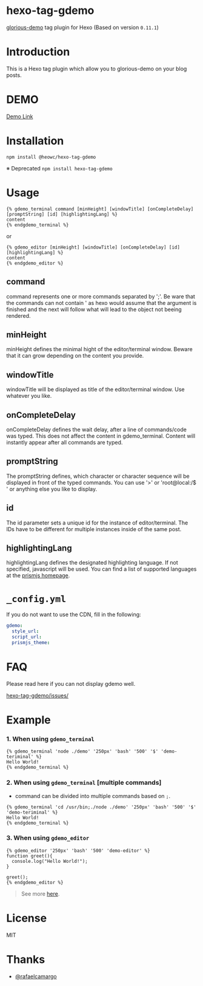 # hexo-tag-gdemo

[glorious-demo](https://github.com/glorious-codes/glorious-demo) tag plugin for Hexo (Based on version `0.11.1`)

# Introduction

This is a Hexo tag plugin which allow you to glorious-demo on your blog posts.

# DEMO

[Demo Link](https://heowc.github.io/2018/11/14/introduction-hexo-tag-gdemo/)

# Installation

```text
npm install @heowc/hexo-tag-gdemo
```

※ Deprecated `npm install hexo-tag-gdemo`

# Usage

```text
{% gdemo_terminal command [minHeight] [windowTitle] [onCompleteDelay] [promptString] [id] [highlightingLang] %}
content
{% endgdemo_terminal %}
```

or

```text
{% gdemo_editor [minHeight] [windowTitle] [onCompleteDelay] [id] [highlightingLang] %}
content
{% endgdemo_editor %}
```

## command

command represents one or more commands separated by ';'. Be ware that the commands can not contain ' as hexo would assume that the argument is finished and the next will follow what will lead to the object not beeing rendered.

## minHeight

minHeight defines the minimal hight of the editor/terminal window. Beware that it can grow depending on the content you provide.

## windowTitle

windowTitle will be displayed as title of the editor/terminal window. Use whatever you like.

## onCompleteDelay

onCompleteDelay defines the wait delay, after a line of commands/code was typed. This does not affect the content in gdemo_terminal. Content will instantly appear after all commands are typed.

## promptString

The promptString defines, which character or character sequence will be displayed in front of the typed commands. You can use '>' or 'root@local:/$ ' or anything else you like to display.

## id

The id parameter sets a unique id for the instance of editor/terminal. The IDs have to be different for multiple instances inside of the same post.

## highlightingLang

highlightingLang defines the designated highlighting language. If not specified, javascript will be used. You can find a list of supported languages at the [prismjs homepage](https://prismjs.com/#supported-languages).

# `_config.yml`

If you do not want to use the CDN, fill in the following:

```yml
gdemo:
  style_url:
  script_url: 
  prismjs_theme:
```

# FAQ

Please read here if you can not display gdemo well.

[hexo-tag-gdemo/issues/](https://github.com/heowc/hexo-tag-gdemo/issues)

# Example

### 1. When using `gdemo_terminal`

```text
{% gdemo_terminal 'node ./demo' '250px' 'bash' '500' '$' 'demo-teriminal' %}
Hello World!
{% endgdemo_terminal %}
```

### 2. When using `gdemo_terminal` [multiple commands]
   
- command can be divided into multiple commands based on `;`.
    
```text
{% gdemo_terminal 'cd /usr/bin;./node ./demo' '250px' 'bash' '500' '$' 'demo-teriminal' %}
Hello World!
{% endgdemo_terminal %}
```

### 3. When using `gdemo_editor`

```text
{% gdemo_editor '250px' 'bash' '500' 'demo-editor' %}
function greet(){
  console.log("Hello World!");
}

greet();
{% endgdemo_editor %}
```

> See more [here](https://github.com/glorious-codes/glorious-demo).

# License

MIT

# Thanks

- [@rafaelcamargo](https://github.com/rafaelcamargo)
